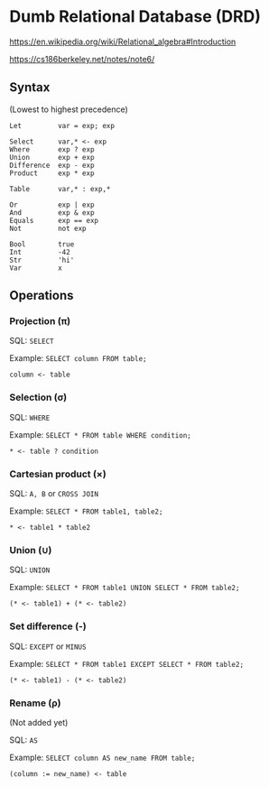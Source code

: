 # Dumb Relational Database (DRD)

https://en.wikipedia.org/wiki/Relational_algebra#Introduction

https://cs186berkeley.net/notes/note6/

## Syntax

(Lowest to highest precedence)

```
Let         var = exp; exp

Select      var,* <- exp
Where       exp ? exp
Union       exp + exp
Difference  exp - exp
Product     exp * exp

Table       var,* : exp,*

Or          exp | exp
And         exp & exp
Equals      exp == exp
Not         not exp

Bool        true
Int         -42
Str         'hi'
Var         x
```

## Operations

### Projection (π)

SQL: `SELECT`

Example: `SELECT column FROM table;`

```
column <- table
```

### Selection (σ)

SQL: `WHERE`

Example: `SELECT * FROM table WHERE condition;`

```
* <- table ? condition
```

### Cartesian product (×)

SQL: `A, B` or `CROSS JOIN`

Example: `SELECT * FROM table1, table2;`

```
* <- table1 * table2
```

### Union (∪)

SQL: `UNION` 

Example: `SELECT * FROM table1 UNION SELECT * FROM table2;`

```
(* <- table1) + (* <- table2)
```

### Set difference (-)

SQL: `EXCEPT` or `MINUS`

Example: `SELECT * FROM table1 EXCEPT SELECT * FROM table2;`

```
(* <- table1) - (* <- table2)
```

### Rename (ρ)

(Not added yet)

SQL: `AS`

Example: `SELECT column AS new_name FROM table;`

```
(column := new_name) <- table
```
